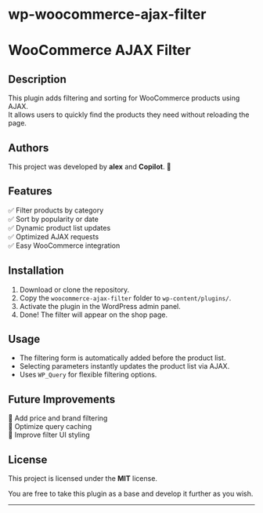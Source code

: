 # wp-woocommerce-ajax-filter


# WooCommerce AJAX Filter

## Description
This plugin adds filtering and sorting for WooCommerce products using AJAX.  
It allows users to quickly find the products they need without reloading the page.  

## Authors
This project was developed by **аlex** and **Copilot**. 🚀  

## Features
✅ Filter products by category  
✅ Sort by popularity or date  
✅ Dynamic product list updates  
✅ Optimized AJAX requests  
✅ Easy WooCommerce integration  

## Installation
1. Download or clone the repository.  
2. Copy the `woocommerce-ajax-filter` folder to `wp-content/plugins/`.  
3. Activate the plugin in the WordPress admin panel.  
4. Done! The filter will appear on the shop page.  

## Usage
- The filtering form is automatically added before the product list.  
- Selecting parameters instantly updates the product list via AJAX.  
- Uses `WP_Query` for flexible filtering options.  


## Future Improvements
📌 Add price and brand filtering  
📌 Optimize query caching  
📌 Improve filter UI styling  

## License
This project is licensed under the **MIT** license.  

You are free to take this plugin as a base and develop it further as you wish.

---
 
